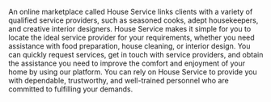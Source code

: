 An online marketplace called House Service links clients with a variety of qualified service providers, such as seasoned cooks, adept housekeepers, and creative interior designers. 
House Service makes it simple for you to locate the ideal service provider for your requirements, whether you need assistance with food preparation, house cleaning, or interior design.
You can quickly request services, get in touch with service providers, and obtain the assistance you need to improve the comfort and enjoyment of your home by using our platform. 
You can rely on House Service to provide you with dependable, trustworthy, and well-trained personnel who are committed to fulfilling your demands.
